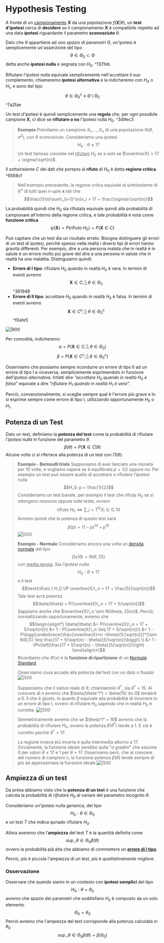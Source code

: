 ---
---

# Hypothesis Testing

A fronte di un [campionamento](Random%20Sample.md#random-sample) $\mathbf{X}$ da una popolazione $f(\mathbf{X} \vert \theta)$, un **test d'ipotesi** cerca di **decidere** se il campionamento $\mathbf{X}$ è compatibile rispetto ad una data **ipotesi** riguardante il parametro **sconosciuto** $\theta$.

Dato che $\theta$ appartiene ad uno *spazio di parametri* $\Theta$, un'ipotesi è semplicemente un'asserzione del tipo $$\theta \in \Theta_0 \subset \Theta$$ detta anche **ipotesi nulla** e segnata con $H_0$. ^137feb

Rifiutare l'ipotesi nulla equivale semplicemente nell'accettare il suo complemento, chiameremo **ipotesi alternativa** e la indicheremo con $H_A$ o $H_1$, e sono del tipo $$\theta \in \Theta_0^c \equiv \Theta \setminus \Theta_0$$ ^7a2fae

Un test d'ipotesi è quindi semplicemente una **regola** che, per ogni possibile campione $\mathbf{X}$, ci dice se **rifiutare o no** l'ipotesi nulla $H_0$. ^349ec3

 > 
 > **Esempio**
 > Prendiamo un campione $X_1,...,X_n$ di una popolazione $N(\theta, \sigma^2)$, con $\theta$ sconosciuto.
 > Consideriamo una ipotesi $$H_0: \theta \leq 17$$
 > Un test famoso consiste nel <u>rifutare</u> $H_0$ se e solo se $\overline{X} > 17 + \sigma/\sqrt{n}$.

Il sottoinsieme $C$ dei dati che portano al **rifuto** di $H_0$ è detta **regione critica**. ^6568cf

 > 
 > Nell'esempio precedente, la regione critca equivale al sottoinsieme di $\mathbb{R}^n$ di tutti quei $n$-uple $\mathbf{x}$ tali che $$\frac{1}{n}\sum\_{i=1}^{n}x_i > 17 + \frac{\sigma}{\sqrt{n}}$$

La probabilità quindi che $H_0$ sia rifiutata equivale quindi alla probabilità di campionare all'interno della regione critica, e tale probabilità è nota come **funzione critica** $$\psi(\mathbf{X}) = P(\text{rifiuto } H_0) = P(\mathbf{X} \in C)$$

Può capitare che un test dia un risultato errato.
Bisogna distinguere gli errori di un test di ipotesi, perché spesso nella realtà i diversi tipi di errori hanno gravità differenti.
Per esempio, dire a una persona malata che in realtà è in salute è un errore molto più grave del dire a una persona in salute che in realtà ha una malattia.
Distinguiamo quindi:

* **Errore di I tipo**: rifiutare $H_0$ quando in realtà $H_0$ è vera. In termini di eventi avremo $$\mathbf{X} \in C ;\vert; \theta \in \Theta_0$$ ^361948
* **Errore di II tipo**: accettare $H_0$ quando in realtà $H_0$ è falsa. In termini di eventi avremo $$\mathbf{X} \in C^c ;\vert; \theta \in \Theta^c_0$$ ^f0afe5

![\|600](isti_test_ipotesi_errors.png)

Per comodità, indicheremo
$$\alpha = P(\mathbf{X} \in C ;\vert; \theta \in \Theta_0)$$
$$\beta = P(\mathbf{X} \in C^c ;\vert; \theta \in \Theta^c_0)$$

Osserviamo che possiamo sempre ricondurre un errore di tipo II ad un errore di tipo I e viceversa, semplicemente esprimendolo in funzione dell'*ipotesi alternativa*.
Infatti dire *"accettare $H_0$ quando in realtà $H_0$ è falsa"* equivale a dire *"rifiutare $H_1$ quando in realtà $H_1$ è vera"*.

Perciò, convenzionalmente, si sceglie sempre qual è l'errore più grave e lo si esprime sempre come errore di tipo I, utilizzando opportunamente $H_0$ o $H_1$.

## Potenza di un Test

Dato un test, definiamo la **potenza del test** come la probabilità di rifiutare l'*ipotesi nulla* in funzione del parametro $\theta$.
$$\beta(\theta) = P(\mathbf{X} \in C \vert \theta)$$
Alcune volte ci si riferisce alla potenza di un test con $\Pi(\theta)$.

 > 
 > **Esempio - Bernoulli trials**
 > Supponiamo di aver lanciato una moneta per $10$ volte, e vogliamo sapere se è equilibrata $p=1/2$ oppure no.
 > Per esempio un test può essere quello di accettare o rifiutare l'ipotesi nulla $$H_0: p = \frac{1}{2}$$
 > Consideriamo un test banale, per esempio il test che rifiuta $H_0$ se si ottengono *nessuna* oppure *tutte* teste, ovvero $$\text{rifiuto } H_0 \iff \sum\_{i=1}^{10}X_i \in {0, 10}$$
 > Avremo quindi che la potenza di questo test sarà $$\beta(p) = (1-p)^{10} + p^{10}$$
 > ![\|500](isti_test_ipotesi_1.png)

 > 
 > **Esempio - Normale**
 > Consideriamo ancora una volta un [densità normale](Distribuzioni.md#normale) del tipo $$f(x \vert \theta) = N(\theta, 25)$$ con <u>media ignota</u>.
 > Sia l'*ipotesi nulla* $$H_0: \theta \leq 17$$ e il test $$\text{rifiuto } H_0 \iff \overline{X}\_n > 17 + \frac{5}{\sqrt{n}}$$
 > Tale test avrà potenza $$\beta(\theta) = P(\overline{X}\_n > 17 + 5/\sqrt{n})$$
 > Sappiamo anche che $\overline{X}\_n \sim N(\theta, 25/n)$.
 > Perciò, normalizzando opportunamente, avremo che $$\begin{align\*}
 > \\beta(\theta)
 > &= P(\overline{X}\_n > 17 + 5/\sqrt{n})\\
 > &= 1 - P(\overline{X}\_n \leq 17 + 5/\sqrt{n})\\
 > &= 1 - P\bigg(\underbrace{\frac{\overline{X}*n -\theta}{5/\sqrt{n}}}*{\sim N(0,1)} \leq \frac{17 + 5/\sqrt{n} - \theta}{5/\sqrt{n}}\bigg)\\
 > \\
 > &= 1 - \Phi\left(\frac{17 + 5/\sqrt{n} - \theta}{5/\sqrt{n}}\right)
 > \\end{align\*}$$
 > Ricordiamo che $\Phi(x)$ è la **funzione di ripartizione** di un [Normale Standard](Distribuzioni.md#normale-standard).
 > 
 > Osserviamo cosa accade alla potenza del test con un dato $n$ fissato
 > ![\|500](isti_test_ipotesi_2.png)
 > 
 > Supponiamo che il valore reale di $\theta$, chiamiamolo $\theta^*$, sia $\theta^* = 15$.
 > Al crescere di $n$ avremo che $\beta(\theta^\*) = \beta(15) \to 0$ tenderà a $0$.
 > Il che è giusto, in quanto $\beta$ equivale alla probabilità di incorrere in un errore di tipo I, ovvero di rifiutare $H_0$ sapendo che in realtà $H_0$ è corretta.
 > ![\|500](isti_test_ipotesi_4.png) 
 > 
 > Simmetricamente avremo che se $\theta^\* = 19$ avremo che la probabilità di rifiutare $H_0$, ovvero la potenza $\beta(\theta^*)$ tende a $1$.
 > E ciò è corretto perché $\theta^* > 17$.
 > 
 > La regione invece più incerta è qulla intermedia attorno a $17$.
 > Ovviamente, la funzione ideale sarebbe qulla "*a gradini*" che assume $0$ per valori $\theta \leq 17$ e $1$ per $\theta > 17$.
 > Osserivamo però, che al crescere del numero di campioni $n$, la funzione potenza $\beta(\theta)$ tende sempre di più ad approssimare la funsione ideale
 > ![\|500](isti_test_ipotesi_3.png)

## Ampiezza di un test

Da prima abbiamo visto che la **potenza di un test** è una funzione che calcola la probabilità di *rifiutare* $H_0$ al variare del parametro incognito $\theta$.

Consideriamo un'ipotesi nulla generica, del tipo $$H_0 : \theta \in \Theta_0$$ e un test $T$ che indica qunado rifiutare $H_0$.

Allora averemo che l'**ampiezza** del test $T$ è la quantità definita come $$\sup\_{\theta \in \Theta_0} \beta(\theta)$$ ovvero la probabilità pià alta che abbiamo di commettere un **[errore di I tipo](Hypothesis%20Testing.md#361948)**.

Perciò, più è piccola l'ampiezza di un test, più è *qualitativamente* migliore.

### Osservazione

Osservare che quando siamo in un contesto con **ipotesi semplici** del tipo $$H_0: \theta = \theta_0$$ avremo che spazio dei parametri che soddisfano $H_0$ è composto da un solo elemento $$\Theta_0 = { \theta_0}$$
Perciò avremo che l'ampiezza del test corrisponde alla potenza calcolata in $\theta_0$
$$\sup\_{\theta \in \Theta_0} \beta(\theta) = \beta(\theta_0)$$
